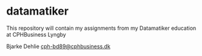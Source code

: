 # datamatiker

This repository will contain my assignments from my Datamatiker education at CPHBusiness Lyngby

Bjarke Dehlie
cph-bd89@cphbusiness.dk